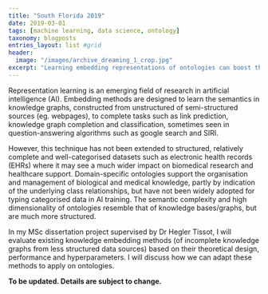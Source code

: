 ```yaml
---
title: "South Florida 2019"
date: 2019-03-01
tags: [machine learning, data science, ontology]
taxonomy: blogposts
entries_layout: list #grid
header:
  image: "/images/archive_dreaming_1_crop.jpg"
excerpt: "Learning embedding representations of ontologies can boost their effective usage in machine reasoning for various tasks."
---
```

Representation learning is an emerging field of research in artificial intelligence (AI). Embedding methods are designed to learn the semantics in knowledge graphs, constructed from unstructured of semi-structured sources (eg. webpages), to complete tasks such as link prediction, knowledge graph completion and classification, sometimes seen in question-answering algorithms such as google search and SIRI.

However, this technique has not been extended to structured, relatively complete and well-categorised datasets such as electronic health records (EHRs) where it may see a much wider impact on biomedical research and healthcare support. Domain-specific ontologies support the organisation and management of biological and medical knowledge, partly by indication of the underlying class relationships, but have not been widely adopted for typing categorised data in AI training. The semantic complexity and high dimensionality of ontologies resemble that of knowledge bases/graphs, but are much more structured.

In my MSc dissertation project supervised by Dr Hegler Tissot, I will evaluate existing knowledge embedding methods (of incomplete knowledge graphs from less structured data sources) based on their theoretical design, performance and hyperparameters. I will discuss how we can adapt these methods to apply on ontologies.

**To be updated. Details are subject to change.**
